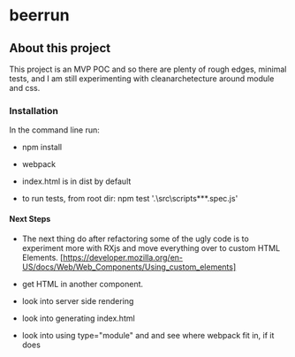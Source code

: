 # beerrun


## About this project

This project is an MVP POC and so there are plenty of rough edges, minimal tests, and I am still experimenting with cleanarchetecture around module and css.


### Installation

In the command line run:

- npm install
- webpack

- index.html is in dist by default

- to run tests, from root dir: npm test '.\src\scripts\**\*.spec.js'

#### Next Steps


 - The next thing do after refactoring some of the ugly code is to experiment more with RXjs and move everything over to custom HTML Elements.
[https://developer.mozilla.org/en-US/docs/Web/Web_Components/Using_custom_elements]

 - get HTML in another component.
 - look into server side rendering
 - look into generating index.html
 - look into using type="module" and and see where webpack fit in, if it does
